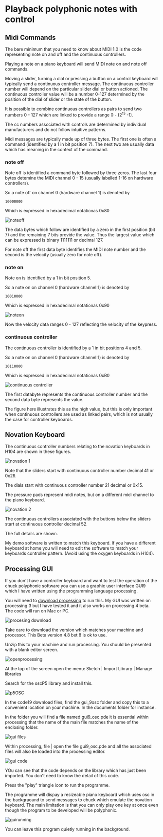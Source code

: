 # Playback polyphonic notes with control

## Midi Commands 

The bare minimum that you need to know about MIDI 1.0 is the code representing note on and off and the continuous controllers.

Playing a note on a piano keyboard will send MIDI note on and note off commands.

Moving a slider, turning a dial or pressing a button on a control keyboard will typically send a continuous controller message.  The continuous controller number will depend on the particular slider dial or button actioned.  The continuous controller value will be a number 0-127 determined by the position of the dial of slider or the state of the button.

It is possible to combine continuous controllers as pairs to send two numbers 0 - 127 which are linked to provide a range 0 - (2<sup>15</sup> -1).

The cc numbers associated with controls are determined by individual manufacturers and do not follow intuitive patterns.

Midi messages are typically made up of three bytes.  The first one is often a command (identified by a 1 in bit position 7). The next two are usually data which has meaning in the context of the command.

### note off

Note off is identified a command byte followed by three zeros.  The last four bytes detemine the MIDI channel 0 - 15 (usually labelled 1-16 on hardware controllers).

So a note off on channel 0 (hardware channel 1) is denoted by 

```code
10000000
```
Which is expressed in hexadecimal notationas 0x80

![noteoff](images/noteoff.png)

The data bytes which follow are identified by a zero in the first position (bit 7) and the remaining 7 bits provide the value.  Thus the largest value which can be expressed is binary 1111111 or decimal 127.

For note off the first data byte identifies the MIDI note number and the second is the velocity (usually zero for note off).

### note on

Note on is identified by a 1 in bit position 5.

So a note on on channel 0 (hardware channel 1) is denoted by 

```code
10010000
```
Which is expressed in hexadecimal notationas 0x90

![noteon](images/noteon.png)

Now the velocity data ranges 0 - 127 reflecting the velocity of the keypress.

### continuous controller

The continuous controller is identified by a 1 in bit positions 4 and 5.

So a note on on channel 0 (hardware channel 1) is denoted by 

```code
10110000
```
Which is expressed in hexadecimal notationas 0xB0

![continuous controller](images/cc.png)

The first databyte represents the continuous controller number and the second data byte represents the value.

The figure here illustrates this as the high value, but this is only important when continuous controllers are used as linked pairs, which is not usually the case for controller keyboards.

## Novation Keyboard

The continuous controller numbers relating to the novation keyboards in H104 are shown in these figures.

![novation 1](images/novation1.png)

Note that the sliders start with continuous controller number decimal 41 or 0x29.

The dials start with continuous controller number 21 decimal or 0x15.

The pressure pads represent midi notes, but on a different midi channel to the piano keyboard.

![novation 2](images/novation2.png)

The continuous controllers associated with the buttons below the sliders start at continuous controller decimal 52.

The full details are shown.

My demo software is written to match this keyboard. If you have a different keyboard at home you will need to edit the software to match your keyboards controller pattern.  (Avoid using the oxygen keyboards in H104).

## Processing GUI

If you don't have a controller keyboard and want to test the operation of the chuck polyphonic software you can use a graphic user interface GUI9 which I have written using the programming language processing.

You will need to [download processing](https://processing.org/download) to run this.  My GUI was written on processing 3 but I have tested it and it also works on processing 4 beta.  The code will run on Mac or PC.

![procesing download](images/processingdown.png)

Take care to download the version which matches your machine and processor.  This Beta version 4.8 bet 8 is ok to use.

Unzip this to your machine and run processing.  You should be presented with a blank editor screen.

![openprocessing](images/openprocessing.png)

At the top of the screen open the menu: Sketch | Import Library | Manage libraries

Search for the oscP5 library and install this.

![p5OSC](images/manageLib.png)

In the code19 download files, find the gui_9osc folder and copy this to a convenient location on your machine.  In the documents folder for instance.

In the folder you will find a file named gui9_osc.pde it is essential within processing that the name of the main file matches the name of the enclosing folder.

![gui files](images/guifiles.png)

Within processing, file | open the file gui9_osc.pde and all the associated files will also be loaded into the processing editor.

![gui code](images/gui9code.png)

YOu can see that the code depends on the library which has just been imported.  You don't need to know the detail of this code.

Press the "play" triangle icon to run the programme.

The programme will dispay a resizeable piano keyboard which uses osc in the backgraound to send messages to chuck which emulate the novation keyboard.  The main limitation is that you can only play one key at once even though the program to be developed will be polyphonic.

![guirunning](images/gui9running.png)

You can leave this program quietly running in the background.